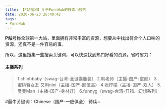 ```yaml
---
title: 【P站福利】关于PornHub的搜索小技巧
date: 2020-06-23 20:40:42
tags:
- PornHub
---
```

**P站**号称全球第一大站，里面拥有非常丰富的资源，想要从中找出符合个人口味的资源，还真不是一件容易的事。

所以，这里搜集一些搜索关键词，可以快速找到热门好看的资源，省时省力：

#### 主播系列

> 1.chinhbaby（swag-台湾-圣诞麋鹿装）
> 2.韩老师（主播-国产-童颜）
> 3.蜜桃臀女友  又叫nini（主播-国产-颜值高）
> 4.张柠檬（主播-国产-双人）
> 5.曼曼Man（主播-国产-身材好）
> 6.funnyg（swag-台湾-开箱、幻想系列）

#最牛关键词：Chinese（国产-一应俱全）
待续~

<script async src="https://pagead2.googlesyndication.com/pagead/js/adsbygoogle.js"></script>
<!-- iread.life@740-90 -->
<ins class="adsbygoogle"
     style="display:inline-block;width:740px;height:90px"
     data-ad-client="ca-pub-9623514389930510"
     data-ad-slot="9558655004"></ins>

<script>
     (adsbygoogle = window.adsbygoogle || []).push({});
</script>